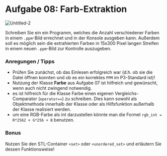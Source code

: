 # Aufgabe 08: Farb-Extraktion

![Untitled-2](https://user-images.githubusercontent.com/20336567/153413692-cd388015-ffc2-4a82-b921-7ac4a5194a3f.png)

Schreiben Sie ein ein Programm, welches die Anzahl verschiedener Farben in einem `.ppm`-Bild errechnet und in der Konsole ausgeben kann. Außerdem soll es möglich sein die extrahierten Farben in 15x300 Pixel langen Streifen in einem neuen `.ppm`-Bild zur Kontrolle auszugeben.


### Anregungen / Tipps

- Prüfen Sie zunächst, ob das Einlesen erfolgreich war (d.h. ob sie die Datei öffnen konnten und ob es ein korrektes `PPM` im P3-Standard ist)!
- Nutzung der Klasse **Farbe** aus Aufgabe 07 ist hilfreich und gewünscht, wenn auch nicht zwingend notwendig.
- es ist hilfreich für die Klasse Farbe einen eigenen Vergleichs-Comparator (`operator==`) zu schreiben. Dies kann sowohl als Objektmethode innerhalb der Klasse oder als Hilfsfunktion außerhalb der Klasse realisiert werden.
- um eine RGB-Farbe als int darzustellen könnte man die Formel `rgb_int = R*2562 + G*256 + B` benutzen.

### Bonus

Nutzen Sie den STL-Container `<set>` oder `<unordered_set>` und erläutern Sie dessen Funktionsweise!
